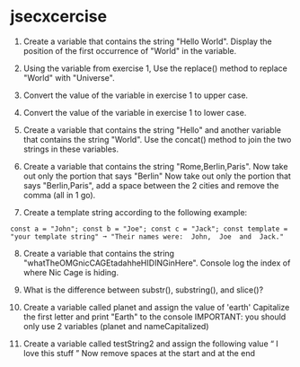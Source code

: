 # jsecxcercise

1. Create a variable that contains the string "Hello World". Display the position of the first occurrence of "World" in the variable.

2. Using the variable from exercise 1, Use the replace() method to replace "World" with "Universe".

3. Convert the value of the variable in exercise 1 to upper case.

4. Convert the value of the variable in exercise 1 to lower case.

5. Create a variable that contains the string "Hello" and another variable that contains the string "World". Use the concat() method to join the two strings in these variables.

6. Create a variable that contains the string "Rome,Berlin,Paris". 
   Now take out only the portion that says "Berlin"
   Now take out only the portion that says "Berlin,Paris", add a space between the 2 cities and remove the comma (all in 1 go).

7. Create a template string according to the following example: 

`const a = "John";
const b = "Joe";
const c = "Jack";
const template = "your template string" ➞ "Their names were:  John,  Joe  and  Jack."`

8. Create a variable that contains the string "whatTheOMGnicCAGEtadahheHIDINGinHere". Console log the index of where Nic Cage is hiding. 

9. What is the difference between substr(), substring(), and slice()?

10. Create a variable called planet and assign the value of 'earth'
    Capitalize the first letter and print "Earth" to the console 
    IMPORTANT: you should only use 2 variables (planet and nameCapitalized)

11. Create a variable called testString2 and assign the following value “  I love this stuff  ”
    Now remove spaces at the start and at the end    
